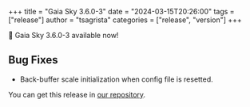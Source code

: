 +++
title = "Gaia Sky 3.6.0-3"
date = "2024-03-15T20:26:00"
tags = ["release"]
author = "tsagrista"
categories = ["release", "version"]
+++

📢 Gaia Sky 3.6.0-3 available now!

<!--more-->


## Bug Fixes
- Back-buffer scale initialization when config file is resetted.

You can get this release in [our repository](https://gaia.ari.uni-heidelberg.de/gaiasky/releases//3.6.0-3.fb7b7a553/).
